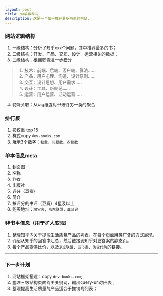 ```yaml
---
layout: post
title: 知乎推荐网
description: 这是一个知乎推荐最多书单的网站，
---
```




### 网站逻辑结构 ###

1. 一级结构：分析了知乎xxx个问题，其中推荐最多的书；
2. 二级结构：开发、产品、交互、设计、运营相关的数据；
3. 三级结构：根据职责进一步细分
>1. 技术：前端、后端、客户端、算法……
>2. 产品：用户心理、沟通、设计原则……
>3. 交互：设计思想、用户需求……
>4. 设计：工具、新规范……
>5. 运营：用户运营、活动运营……
4. 特殊关联：从tag维度对书进行另一类的聚合

### 排行版 ###

1. 按权重 top 15
2. 样式copy `dev-books.com`
3. 展示3个数字：`权重`、`问题数`、`点赞数`

### 单本信息meta ###

1. 封面图
2. 名称
3. 作者
4. 出版社
5. 评分（豆瓣）
6. 简介
7. 搞评分的书评（豆瓣）4星及以上
8. 购买地址：`淘宝客`，`京东联盟`，`亚马逊`

### 非书本信息（用于扩大变现） ###

1. 整理知乎内关于提高生活质量产品的列表，在每个页面用类广告的方式展现。
2. 介绍从知乎的回答中汇总，然后链接到知乎对应答案的静态页。
3. 每个产品提供比价，以及`京东联盟`、`亚马逊`、`淘宝代购`的链接。

---------------------

### 下一步计划 ###

1. 网站框架搭建：copy `dev-books.com`;
2. 整理三级结构页面的主关键词，输出query-url对应表；
3. 整理提高生活质量的产品适合于推销的列表；

